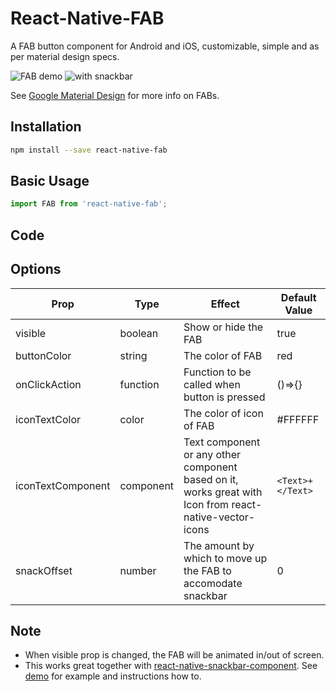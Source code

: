 # React-Native-FAB

A FAB button component for Android and iOS, customizable, simple and as per material design specs.

![FAB demo](https://media.giphy.com/media/eUa3ywxwoBwwE/giphy.gif)
![with snackbar](https://media.giphy.com/media/6oCCk98unakbC/giphy.gif)

See [Google Material Design](https://material.io/guidelines/components/buttons-floating-action-button.html) for more info on FABs.

## Installation

```sh
npm install --save react-native-fab
```

## Basic Usage

```javascript
import FAB from 'react-native-fab';
```

## Code

## Options

| Prop              | Type      | Effect                                                                                                  | Default Value    |
| ----------------- | --------- | ------------------------------------------------------------------------------------------------------- | ---------------- |
| visible           | boolean   | Show or hide the FAB                                                                                    | true             |
| buttonColor       | string    | The color of FAB                                                                                        | red              |
| onClickAction     | function  | Function to be called when button is pressed                                                            | ()=>{}           |
| iconTextColor     | color     | The color of icon of FAB                                                                                | #FFFFFF          |
| iconTextComponent | component | Text component or any other component based on it, works great with Icon from react-native-vector-icons | `<Text>+</Text>` |
| snackOffset       | number    | The amount by which to move up the FAB to accomodate snackbar                                           | 0                |

## Note

- When visible prop is changed, the FAB will be animated in/out of screen.
- This works great together with [react-native-snackbar-component](https://github.com/SiDevesh/React-Native-SnackBar-Component). See [demo](https://github.com/SiDevesh/snackbar-and-fab-demo) for example and instructions how to.
